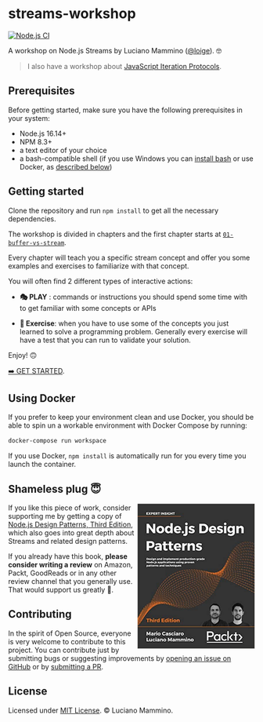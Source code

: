 # streams-workshop

[![Node.js CI](https://github.com/lmammino/streams-workshop/actions/workflows/node.js.yml/badge.svg)](https://github.com/lmammino/streams-workshop/actions/workflows/node.js.yml)

A workshop on Node.js Streams by Luciano Mammino ([@loige](https://twitter.com/loige)). 🤓

> I also have a workshop about [JavaScript Iteration Protocols](https://github.com/lmammino/iteration-protocols-workshop).

## Prerequisites

Before getting started, make sure you have the following prerequisites in your system:

- Node.js 16.14+
- NPM 8.3+
- a text editor of your choice
- a bash-compatible shell (if you use Windows you can [install bash](https://www.windowscentral.com/how-install-bash-shell-command-line-windows-10) or use Docker, as [described below](#using-docker))


## Getting started

Clone the repository and run `npm install` to get all the necessary dependencies.

The workshop is divided in chapters and the first chapter starts at [`01-buffer-vs-stream`](01-buffer-vs-stream/README.md).

Every chapter will teach you a specific stream concept and offer you some examples and exercises to familiarize with that concept.

You will often find 2 different types of interactive actions:

- **🎭 PLAY** : commands or instructions you should spend some time with to get familiar with some concepts or APIs

- **🏹 Exercise**: when you have to use some of the concepts you just learned to solve a programming problem. Generally every exercise will have a test that you can run to validate your solution.


Enjoy! 🙃


[➡️ GET STARTED](01-buffer-vs-stream/README.md).


## Using Docker

If you prefer to keep your environment clean and use Docker, you should be able to spin un a workable environment with Docker Compose by running:

```bash
docker-compose run workspace
```

If you use Docker, `npm install` is automatically run for you every time you launch the container.


## Shameless plug 😇

<a href="https://www.nodejsdesignpatterns.com"><img width="240" align="right" src="https://github.com/lmammino/lmammino/blob/master/nodejsdp.jpg?raw=true"></a>

If you like this piece of work, consider supporting me by getting a copy of [Node.js Design Patterns, Third Edition](https://www.nodejsdesignpatterns.com/), which also goes into great depth about Streams and related design patterns.

If you already have this book, **please consider writing a review** on Amazon, Packt, GoodReads or in any other review channel that you generally use. That would support us greatly 🙏.


## Contributing

In the spirit of Open Source, everyone is very welcome to contribute to this project.
You can contribute just by submitting bugs or suggesting improvements by
[opening an issue on GitHub](https://github.com/lmammino/streams-workshop/issues) or by [submitting a PR](https://github.com/lmammino/streams-workshop/pulls).


## License

Licensed under [MIT License](LICENSE). © Luciano Mammino.
